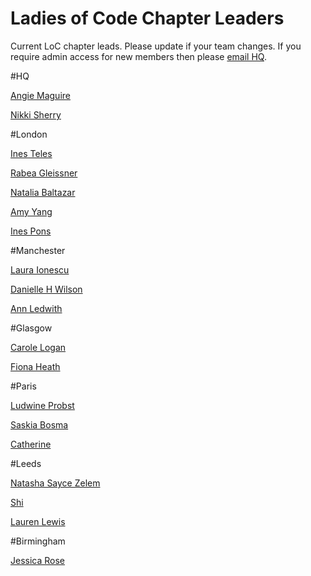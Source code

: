 # Ladies of Code Chapter Leaders

Current LoC chapter leads. Please update if your team changes. If you require admin access for new members then please [email HQ](hello@ladiesofcode.com).

#HQ

[Angie Maguire](https://twitter.com/lalamaguire)

[Nikki Sherry](https://twitter.com/smallsherry)

#London

[Ines Teles](https://twitter.com/iteles)

[Rabea Gleissner](https://twitter.com/aebar)

[Natalia Baltazar](https://twitter.com/NataliaLKB)

[Amy Yang](https://twitter.com/aycyang)

[Ines Pons](https://twitter.com/binusida)

#Manchester

[Laura Ionescu](https://twitter.com/lauraionescu1)

[Danielle H Wilson](https://twitter.com/MrsDHW)

[Ann Ledwith](https://uk.linkedin.com/in/ann-ledwith-113667a9)

#Glasgow

[Carole Logan](https://twitter.com/crgrieve)

[Fiona Heath](https://twitter.com/fieheath)

#Paris

[Ludwine Probst](https://twitter.com/nivdul)

[Saskia Bosma](https://twitter.com/APIkitties)

[Catherine](https://twitter.com/Zebrilee)


#Leeds

[Natasha Sayce Zelem](https://twitter.com/unharmonic)

[Shi](https://twitter.com/shi)

[Lauren Lewis](https://twitter.com/lori_lew)

#Birmingham

[Jessica Rose](https://twitter.com/jesslynnrose)
